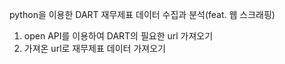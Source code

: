 python을 이용한 DART 재무제표 데이터 수집과 분석(feat. 웹 스크래핑)

1. open API를 이용하여 DART의 필요한 url 가져오기
2. 가져온 url로 재무제표 데이터 가져오기

   
   
